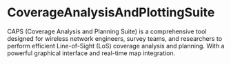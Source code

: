 # CoverageAnalysisAndPlottingSuite
CAPS (Coverage Analysis and Planning Suite) is a comprehensive tool designed for wireless network engineers, survey teams, and researchers to perform efficient Line-of-Sight (LoS) coverage analysis and planning. With a powerful graphical interface and real-time map integration.
